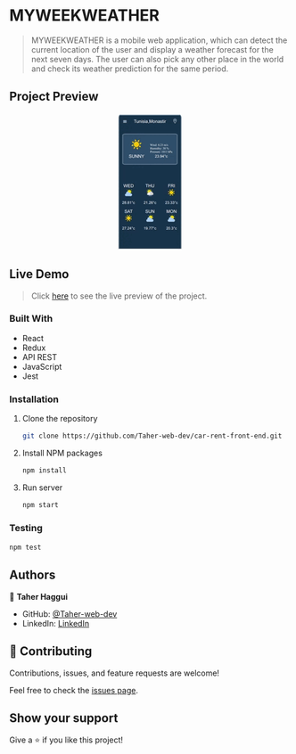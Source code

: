 # MYWEEKWEATHER
> MYWEEKWEATHER is a mobile web application, which can detect the current location of the user and display a weather forecast for the next seven days. The user can also pick any other place in the world and check its weather prediction for the same period.  

## Project Preview

<p align="center">
  <img src="./src/Statics/Images/overflow_weather .gif">
</p>


## Live Demo
> Click [here](https://myweekweather.netlify.app/) to see the live preview of the project.


### Built With

- React
- Redux
- API REST
- JavaScript
- Jest


### Installation

1. Clone the repository
   ```sh
   git clone https://github.com/Taher-web-dev/car-rent-front-end.git
   ```
2. Install NPM packages
   ```sh
   npm install
   ```
3. Run server
   ```sh
   npm start
   ```
   
### Testing
   ```sh
   npm test
   ```
## Authors


👤 **Taher Haggui**

- GitHub: [@Taher-web-dev](https://github.com/Taher-web-dev)
- LinkedIn: [LinkedIn](https://www.linkedin.com/in/taher-haggui/)


## 🤝 Contributing

Contributions, issues, and feature requests are welcome!

Feel free to check the [issues page](../../issues/).


## Show your support

Give a ⭐️ if you like this project!
